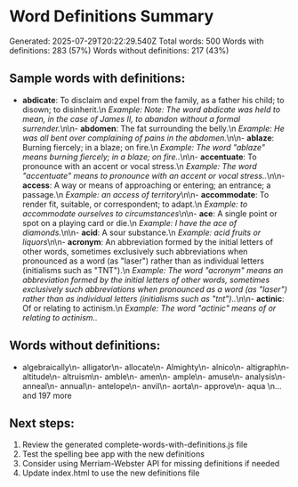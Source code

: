# Word Definitions Summary

Generated: 2025-07-29T20:22:29.540Z
Total words: 500
Words with definitions: 283 (57%)
Words without definitions: 217 (43%)

## Sample words with definitions:
- **abdicate**: To disclaim and expel from the family, as a father his child; to disown; to disinherit.\n  *Example: Note: The word abdicate was held to mean, in the case of James II, to abandon without a formal surrender.*\n\n- **abdomen**: The fat surrounding the belly.\n  *Example: He was all bent over complaining of pains in the abdomen.*\n\n- **ablaze**: Burning fiercely; in a blaze; on fire.\n  *Example: The word "ablaze" means burning fiercely; in a blaze; on fire..*\n\n- **accentuate**: To pronounce with an accent or vocal stress.\n  *Example: The word "accentuate" means to pronounce with an accent or vocal stress..*\n\n- **access**: A way or means of approaching or entering; an entrance; a passage.\n  *Example: an access of territory*\n\n- **accommodate**: To render fit, suitable, or correspondent; to adapt.\n  *Example: to accommodate ourselves to circumstances*\n\n- **ace**: A single point or spot on a playing card or die.\n  *Example: I have the ace of diamonds.*\n\n- **acid**: A sour substance.\n  *Example: acid fruits or liquors*\n\n- **acronym**: An abbreviation formed by the initial letters of other words, sometimes exclusively such abbreviations when pronounced as a word (as "laser") rather than as individual letters (initialisms such as "TNT").\n  *Example: The word "acronym" means an abbreviation formed by the initial letters of other words, sometimes exclusively such abbreviations when pronounced as a word (as "laser") rather than as individual letters (initialisms such as "tnt")..*\n\n- **actinic**: Of or relating to actinism.\n  *Example: The word "actinic" means of or relating to actinism..*

## Words without definitions:
- algebraically\n- alligator\n- allocate\n- Almighty\n- alnico\n- altigraph\n- altitude\n- altruism\n- amble\n- amen\n- ample\n- amuse\n- analysis\n- anneal\n- annual\n- antelope\n- anvil\n- aorta\n- approve\n- aqua
\n... and 197 more

## Next steps:
1. Review the generated complete-words-with-definitions.js file
2. Test the spelling bee app with the new definitions
3. Consider using Merriam-Webster API for missing definitions if needed
4. Update index.html to use the new definitions file
